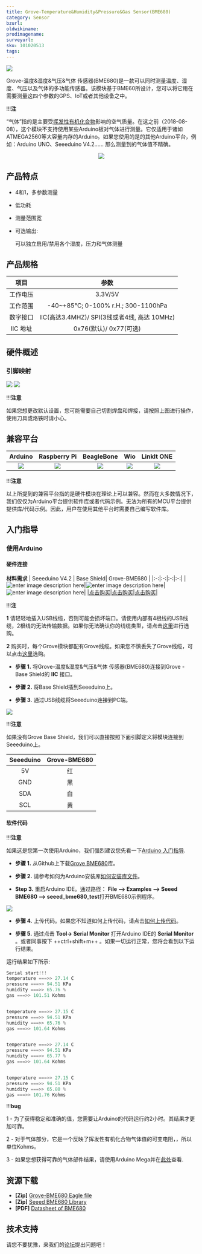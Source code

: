 ```yaml
---
title: Grove-Temperature&Humidity&Pressure&Gas Sensor(BME680)
category: Sensor
bzurl: 
oldwikiname: 
prodimagename:
surveyurl: 
sku: 101020513
tags: 
---
```



![](https://github.com/SeeedDocument/Grove-Temperature-Humidity-Pressure-Gas-Sensor_BME680/raw/master/img/main.jpg)



Grove-温度&湿度&气压&气体 传感器(BME680)是一款可以同时测量温度、湿度、气压以及气体的多功能传感器。该模块基于BME60所设计，您可以将它用在需要测量这四个参数的GPS、IoT或者其他设备之中。


!!!**注**

“气体”指的是主要受[挥发性有机化合物](https://en.wikipedia.org/wiki/Volatile_organic_compound)影响的空气质量。在这之前（2018-08-08），这个模块不支持使用某些Arduino板对气体进行测量。它仅适用于诸如ATMEGA2560等大容量内存的Arduino。如果您使用的是的其他Arduino平台，例如：Arduino UNO、Seeeduino V4.2…… 那么测量到的气体值不精确。



<p style="text-align:center"><a href="https://www.seeedstudio.com/Grove-Temperature%2C-Humidity%2C-Pressure-and-Gas-Sensor-(BME680)-p-3109.html" target="_blank"><img src="https://github.com/SeeedDocument/wiki_english/raw/master/docs/images/300px-Get_One_Now_Banner-ragular.png" /></a></p>




## 产品特点

- 4和1，多参数测量
- 低功耗
- 测量范围宽
- 可选输出: 
   
   可以独立启用/禁用各个湿度，压力和气体测量





## 产品规格

|**项目**|**参数**|
|:----:|:----:|
|工作电压|3.3V/5V|
|工作范围|-40~+85℃; 0-100% r.H.; 300-1100hPa|
|数字接口|IIC(高达3.4MHZ)/ SPI(3线或者4线, 高达 10MHz)|
|IIC 地址|0x76(默认)/ 0x77(可选)|







## 硬件概述


### 引脚映射

![](https://github.com/SeeedDocument/Grove-Temperature-Humidity-Pressure-Gas-Sensor_BME680/raw/master/img/pin_map.jpg)
![](https://github.com/SeeedDocument/Grove-Temperature-Humidity-Pressure-Gas-Sensor_BME680/raw/master/img/pin_map_back.jpg)



!!!**注意**

如果您想更改默认设置，您可能需要自己切割焊盘和焊接，请按照上图进行操作，使用刀具或烙铁时请小心。 



## 兼容平台


| Arduino                                                                                             | Raspberry Pi                                                                                             | BeagleBone                                                                                      | Wio                                                                                               | LinkIt ONE                                                                                         |
|:-:|:-:|:-:|:-:|:-:|
| ![](https://raw.githubusercontent.com/SeeedDocument/wiki_english/master/docs/images/arduino_logo.jpg) | ![](https://raw.githubusercontent.com/SeeedDocument/wiki_english/master/docs/images/raspberry_pi_logo_n.jpg) | ![](https://raw.githubusercontent.com/SeeedDocument/wiki_english/master/docs/images/bbg_logo_n.jpg) | ![](https://raw.githubusercontent.com/SeeedDocument/wiki_english/master/docs/images/wio_logo_n.jpg) | ![](https://raw.githubusercontent.com/SeeedDocument/wiki_english/master/docs/images/linkit_logo_n.jpg) |


!!!**注意**

以上所提到的兼容平台指的是硬件模块在理论上可以兼容。然而在大多数情况下，我们仅仅为Arduino平台提供软件库或者代码示例。无法为所有的MCU平台提供提供库/代码示例。因此，用户在使用其他平台时需要自己编写软件库。




## 入门指导


### 使用Arduino

#### 硬件连接

**材料需求**
| Seeeduino V4.2 | Base Shield| Grove-BME680 |
|:-:|:-:|:-:|:-:|
|![enter image description here](https://raw.githubusercontent.com/SeeedDocument/Grove_Light_Sensor/master/images/gs_1.jpg)|![enter image description here](https://raw.githubusercontent.com/SeeedDocument/Grove_Light_Sensor/master/images/gs_4.jpg)|![enter image description here](https://github.com/SeeedDocument/Grove-Temperature-Humidity-Pressure-Gas-Sensor_BME680/raw/master/img/thumbnail.jpg)|
|<a href="http://www.seeedstudio.com/Seeeduino-V4.2-p-2517.html" target="_blank">点击购买</a>|<a href="https://www.seeedstudio.com/Base-Shield-V2-p-1378.html" target="_blank">点击购买</a>|<a href="https://www.seeedstudio.com/Grove-Temperature%2C-Humidity%2C-Pressure-and-Gas-Sensor-(BME680)-p-3109.html" target="_blank">点击购买</a>|


!!!**注**

   **1** 请轻轻地插入USB线缆，否则可能会损坏端口。请使用内部有4根线的USB线缆，2根线的无法传输数据。如果你无法确认你的线缆类型，请点击[这里](https://www.seeedstudio.com/Micro-USB-Cable-48cm-p-1475.html)进行选购。

   **2** 购买时，每个Grove模块都配有Grove线缆。如果您不慎丢失了Grove线缆，可以点击[这里](https://www.seeedstudio.com/Grove-Universal-4-Pin-Buckled-20cm-Cable-%285-PCs-pack%29-p-936.html)选购。




- **步骤 1.** 将Grove-温度&湿度&气压&气体 传感器(BME680)连接到Grove - Base Shield的 **IIC** 接口。

- **步骤 2.** 将Base Shield插到Seeeduino上。

- **步骤 3.** 通过USB线缆将Seeeduino连接到PC端。


![](https://github.com/SeeedDocument/Grove-Temperature-Humidity-Pressure-Gas-Sensor_BME680/raw/master/img/7.jpg)


!!!**注意**

如果没有Grove Base Shield，我们可以直接按照下面引脚定义将模块连接到Seeeduino上。


| Seeeduino     |  Grove-BME680           |
|:-:|:-:|
| 5V            | 红                     |
| GND           | 黑                   |
| SDA           | 白                   |
| SCL           | 黄                  |




#### 软件代码

!!!**注意**


如果这是您第一次使用Arduino，我们强烈建议您先看一下[Arduino 入门指导](http://wiki.seeedstudio.com/Getting_Started_with_Arduino/).




- **步骤 1.** 从Github上下载[Grove BME680](https://github.com/Seeed-Studio/Seeed_BME680)库。

- **步骤 2.** 请参考如何为Arduino安装库[如何安装库文件](http://wiki.seeedstudio.com/How_to_install_Arduino_Library)。

- **Step 3.** 重启Arduino IDE。通过路径： **File --> Examples --> Seeed BME680 --> seeed_bme680_test**打开BME680示例程序。


![](https://github.com/SeeedDocument/Grove-Temperature-Humidity-Pressure-Gas-Sensor_BME680/raw/master/img/demo_path.jpg)

- **步骤 4.** 上传代码。如果您不知道如何上传代码，请点击[如何上传代码](http://wiki.seeedstudio.com/Upload_Code/)。

- **步骤 5.** 通过点击 **Tool-> Serial Monitor** 打开Arduino IDE的 **Serial Monitor** 。或者同事按下 ++ctrl+shift+m++ 。如果一切运行正常，您将会看到以下运行结果。


运行结果如下所示:


```c
Serial start!!!
temperature ===>> 27.14 C
pressure ===>> 94.51 KPa
humidity ===>> 65.76 %
gas ===>> 101.51 Kohms


temperature ===>> 27.15 C
pressure ===>> 94.51 KPa
humidity ===>> 65.76 %
gas ===>> 101.64 Kohms


temperature ===>> 27.14 C
pressure ===>> 94.51 KPa
humidity ===>> 65.77 %
gas ===>> 101.64 Kohms


temperature ===>> 27.15 C
pressure ===>> 94.51 KPa
humidity ===>> 65.80 %
gas ===>> 101.76 Kohms

```


!!!**bug**

1 - 为了获得稳定和准确的值，您需要让Arduino的代码运行约2小时。其结果才更加可靠。

2 - 对于气体部分，它是一个反映了挥发性有机化合物气体值的可变电阻，，所以单位Kohms。

3 - 如果您想获得可靠的气体部件结果，请使用Arduino Mega并在[此处](https://github.com/Seeed-Studio/Seeed_BME680_V1)查看.


## 资源下载

- **[Zip]** [Grove-BME680 Eagle file](https://github.com/SeeedDocument/Grove-Temperature-Humidity-Pressure-Gas-Sensor_BME680/raw/master/res/Grove-Temperature-Humidity-Pressure-and-Gas-Sensor_BME680.zip)
- **[Zip]** [Seeed BME680 Library](https://github.com/SeeedDocument/Grove-Temperature-Humidity-Pressure-Gas-Sensor_BME680/raw/master/res/Seeed_BME680-master.zip)
- **[PDF]** [Datasheet of BME680](https://github.com/SeeedDocument/Grove-Temperature-Humidity-Pressure-Gas-Sensor_BME680/raw/master/res/BME680.pdf)


## 技术支持
请您不要犹豫，来我们的[论坛](https://forum.seeedstudio.com/)提出问题吧！